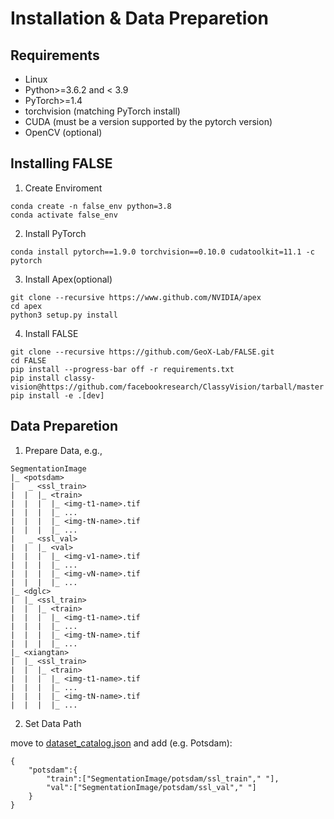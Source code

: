 # Installation & Data Preparetion

## Requirements

* Linux
* Python>=3.6.2 and < 3.9
* PyTorch>=1.4
* torchvision (matching PyTorch install)
* CUDA (must be a version supported by the pytorch version)
* OpenCV (optional)

## Installing FALSE

1. Create Enviroment
```
conda create -n false_env python=3.8
conda activate false_env
```
2. Install PyTorch
```
conda install pytorch==1.9.0 torchvision==0.10.0 cudatoolkit=11.1 -c pytorch
```
3. Install Apex(optional)
```
git clone --recursive https://www.github.com/NVIDIA/apex
cd apex
python3 setup.py install
```
4. Install FALSE
```
git clone --recursive https://github.com/GeoX-Lab/FALSE.git
cd FALSE
pip install --progress-bar off -r requirements.txt
pip install classy-vision@https://github.com/facebookresearch/ClassyVision/tarball/master
pip install -e .[dev]
```

## Data Preparetion

1. Prepare Data, e.g.,
```
SegmentationImage
|_ <potsdam>
|   _ <ssl_train>
|  |  |_ <train>
|  |  |  |_ <img-t1-name>.tif
|  |  |  |_ ...
|  |  |  |_ <img-tN-name>.tif
|  |  |  |_ ...
|   _ <ssl_val>
|  |  |_ <val>
|  |  |  |_ <img-v1-name>.tif
|  |  |  |_ ...
|  |  |  |_ <img-vN-name>.tif
|  |  |  |_ ...
|_ <dglc>
|  |_ <ssl_train>
|  |  |_ <train>
|  |  |  |_ <img-t1-name>.tif
|  |  |  |_ ...
|  |  |  |_ <img-tN-name>.tif
|  |  |  |_ ...
|_ <xiangtan>
|  |_ <ssl_train>
|  |  |_ <train>
|  |  |  |_ <img-t1-name>.tif
|  |  |  |_ ...
|  |  |  |_ <img-tN-name>.tif
|  |  |  |_ ...
```
2. Set Data Path

move to [dataset_catalog.json](../configs/config/dataset_catalog.json) and add (e.g. Potsdam):
```
{
    "potsdam":{
        "train":["SegmentationImage/potsdam/ssl_train"," "],
        "val":["SegmentationImage/potsdam/ssl_val"," "]
    }
}